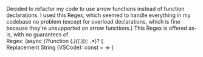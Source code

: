 Decided to refactor my code to use arrow functions instead of function declarations. I used this Regex, which seemed to handle everything in my codebase no problem (except for overload declarations, which is fine because they're unsupported on arrow functions.) This Regex is offered as-is, with no guarantees of  
Regex: (async )?function (.*)(\(.*\))(: .*)? \{  
Replacement String (VSCode): const  =  => {  
